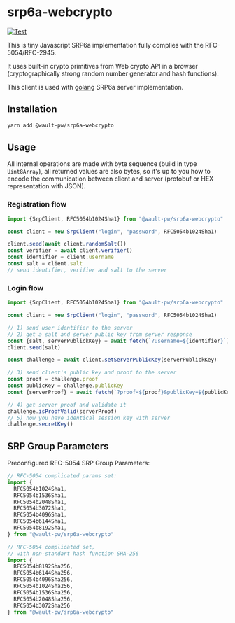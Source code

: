 # srp6a-webcrypto

[![Test](https://github.com/wault-pw/srp6a-webcrypto/actions/workflows/test.yml/badge.svg)](https://github.com/oka-is/srp6a-webcrypto/actions/workflows/test.yml)

This is tiny Javascript SRP6a implementation
fully complies with the RFC-5054/RFC-2945.

It uses built-in crypto primitives from Web crypto 
API in a browser (cryptographically strong 
random number generator and hash functions).

This client is used with [golang](https://github.com/wault-pw/srp6ago) 
SRP6a server implementation.


## Installation

```bash
yarn add @wault-pw/srp6a-webcrypto
```

## Usage

All internal operations are made with byte sequence 
(build in type `Uint8Array`), all returned values are also
bytes, so it's up to you how to encode the communication 
between client and server (protobuf or HEX representation with JSON).

### Registration flow

```js
import {SrpClient, RFC5054b1024Sha1} from "@wault-pw/srp6a-webcrypto"

const client = new SrpClient("login", "password", RFC5054b1024Sha1)

client.seed(await client.randomSalt())
const verifier = await client.verifier()
const identifier = client.username
const salt = client.salt
// send identifier, verifier and salt to the server
```

### Login flow

```js
import {SrpClient, RFC5054b1024Sha1} from "@wault-pw/srp6a-webcrypto"

const client = new SrpClient("login", "password", RFC5054b1024Sha1)

// 1) send user identifier to the server
// 2) get a salt and server public key from server response
const {salt, serverPublickKey} = await fetch(`?username=${identifier}`)
client.seed(salt)

const challenge = await client.setServerPublicKey(serverPublickKey)

// 3) send client's public key and proof to the server
const proof = challenge.proof
const publicKey = challenge.publicKey
const {serverProof} = await fetch(`?proof=${proof}&publicKey=${publicKey}`)

// 4) get server proof and validate it
challenge.isProofValid(serverProof)
// 5) now you have identical session key with server
challenge.secretKey()
```

## SRP Group Parameters

Preconfigured RFC-5054 SRP Group Parameters:

```js
// RFC-5054 complicated params set:
import {
  RFC5054b1024Sha1,
  RFC5054b1536Sha1,
  RFC5054b2048Sha1,
  RFC5054b3072Sha1,
  RFC5054b4096Sha1,
  RFC5054b6144Sha1,
  RFC5054b8192Sha1,
} from "@wault-pw/srp6a-webcrypto"

// RFC-5054 complicated set,
// with non-standart hash function SHA-256
import {
  RFC5054b8192Sha256,
  RFC5054b6144Sha256,
  RFC5054b4096Sha256,
  RFC5054b1024Sha256,
  RFC5054b1536Sha256,
  RFC5054b2048Sha256,
  RFC5054b3072Sha256
} from "@wault-pw/srp6a-webcrypto"
```

